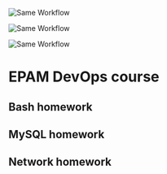 ![Same Workflow](https://github.com/vkatrychenko/DevOps_L1_Tasks/actions/workflows/inputs.yml/badge.svg)

![Same Workflow](https://github.com/vkatrychenko/DevOps_L1_Tasks/actions/workflows/main.yaml/badge.svg)

![Same Workflow](https://github.com/vkatrychenko/DevOps_L1_Tasks/actions/workflows/pull.yaml/badge.svg)

# EPAM DevOps course

## Bash homework


## MySQL homework


## Network homework
